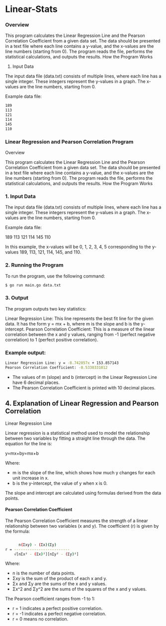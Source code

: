 # Linear-Stats

### Overview

This program calculates the Linear Regression Line and the Pearson Correlation Coefficient from a given data set. The data should be presented in a text file where each line contains a y-value, and the x-values are the line numbers (starting from 0). The program reads the file, performs the statistical calculations, and outputs the results.
How the Program Works
1. Input Data

The input data file (data.txt) consists of multiple lines, where each line has a single integer. These integers represent the y-values in a graph. The x-values are the line numbers, starting from 0.

Example data file:
```bash
189
113
121
114
145
110
```

### Linear Regression and Pearson Correlation Program
Overview

This program calculates the Linear Regression Line and the Pearson Correlation Coefficient from a given data set. The data should be presented in a text file where each line contains a y-value, and the x-values are the line numbers (starting from 0). The program reads the file, performs the statistical calculations, and outputs the results.
How the Program Works
### 1. Input Data

The input data file (data.txt) consists of multiple lines, where each line has a single integer. These integers represent the y-values in a graph. The x-values are the line numbers, starting from 0.

Example data file:

189
113
121
114
145
110

In this example, the x-values will be 0, 1, 2, 3, 4, 5 corresponding to the y-values 189, 113, 121, 114, 145, and 110.

### 2. Running the Program

To run the program, use the following command:
```bash
$ go run main.go data.txt
```
### 3. Output

The program outputs two key statistics:

Linear Regression Line: This line represents the best fit line for the given data. It has the form y = mx + b, where m is the slope and b is the y-intercept.
Pearson Correlation Coefficient: This is a measure of the linear correlation between the x and y values, ranging from -1 (perfect negative correlation) to 1 (perfect positive correlation).

### Example output:
```bash
Linear Regression Line: y = -8.742857x + 153.857143
Pearson Correlation Coefficient: -0.5330331012
```
- The values of m (slope) and b (intercept) in the Linear Regression Line have 6 decimal places.
- The Pearson Correlation Coefficient is printed with 10 decimal places.

## 4. Explanation of Linear Regression and Pearson Correlation
Linear Regression Line

Linear regression is a statistical method used to model the relationship between two variables by fitting a straight line through the data. The equation for the line is:

y=mx+by=mx+b

Where:

- m is the slope of the line, which shows how much y changes for each unit increase in x.
- b is the y-intercept, the value of y when x is 0.

The slope and intercept are calculated using formulas derived from the data points.
#### Pearson Correlation Coefficient

The Pearson Correlation Coefficient measures the strength of a linear relationship between two variables (x and y). The coefficient (r) is given by the formula:
```bash

      n(Σxy) - (Σx)(Σy)
r = -------------------------
    √[nΣx² - (Σx)²][nΣy² - (Σy)²]​
```
Where:

- n is the number of data points.
 - Σxy is the sum of the product of each x and y.
- Σx and Σy are the sums of the x and y values.
 - Σx^2 and Σy^2 are the sums of the squares of the x and y values.

The Pearson coefficient ranges from -1 to 1:

- r = 1 indicates a perfect positive correlation.
- r = -1 indicates a perfect negative correlation.
- r = 0 means no correlation.


